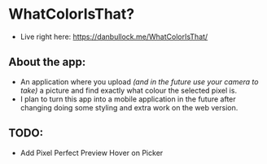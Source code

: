 # WhatColorIsThat?
- Live right here: https://danbullock.me/WhatColorIsThat/
## About the app:
- An application where you upload *(and in the future use your camera to take)* a picture and find exactly what colour the selected pixel is.
- I plan to turn this app into a mobile application in the future after changing doing some styling and extra work on the web version.
## TODO:
- Add Pixel Perfect Preview Hover on Picker
